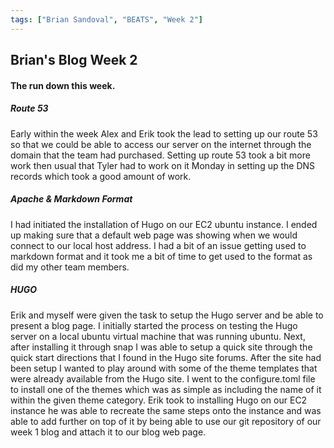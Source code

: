 ```yaml
---
tags: ["Brian Sandoval", "BEATS", "Week 2"]
---
```

## Brian's Blog Week 2

#### The run down this week.

##### Route 53
Early within the week Alex and Erik took the lead to setting up our route 53 so that we could be able to access our server on the internet through the domain that the team had purchased. Setting up route 53 took  a bit more work then usual that Tyler had to work on it Monday in setting up the DNS records which took a good amount of work.

##### Apache & Markdown Format
I had initiated the installation of Hugo on our EC2 ubuntu instance. I ended up making sure that a default web page was showing when we would connect to our local host address. I had a bit of an issue getting used to markdown format and it took me a bit of time to get used to the format as did my other team members.

##### HUGO
Erik and myself were given the task to setup the Hugo server and be able to present a blog page. I initially started the process on testing the Hugo server on a local ubuntu virtual machine that was running ubuntu. Next, after installing it through snap I was able to setup a quick site through the quick start directions that I found in the Hugo site forums. After the site had been setup I wanted to play around with some of the theme templates that were already available from the Hugo site. I went to the configure.toml file  to install one of the themes which was as simple as including the name of it within the given theme category. Erik took to installing Hugo on our EC2 instance he was able to recreate the same steps onto the instance and was able to add further on top of it by being able to use our git repository of our week 1 blog and attach it to our blog web page.
